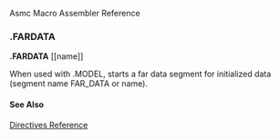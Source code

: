 Asmc Macro Assembler Reference

### .FARDATA

**.FARDATA** [[name]]

When used with .MODEL, starts a far data segment for initialized data (segment name FAR_DATA or name).

#### See Also

[Directives Reference](readme.md)